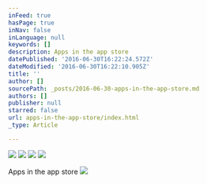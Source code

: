 ```yaml
---
inFeed: true
hasPage: true
inNav: false
inLanguage: null
keywords: []
description: Apps in the app store
datePublished: '2016-06-30T16:22:24.572Z'
dateModified: '2016-06-30T16:22:10.905Z'
title: ''
author: []
sourcePath: _posts/2016-06-30-apps-in-the-app-store.md
authors: []
publisher: null
starred: false
url: apps-in-the-app-store/index.html
_type: Article

---
```

![](https://the-grid-user-content.s3-us-west-2.amazonaws.com/5770dc4b-7f7e-4f79-8d07-18cfeb12ffe9.png)
![](https://the-grid-user-content.s3-us-west-2.amazonaws.com/b1c51ed8-2647-4f3c-96b3-d73ac61db7e4.png)
![](https://the-grid-user-content.s3-us-west-2.amazonaws.com/a91c4e2d-711e-4342-8204-2413e8639af8.png)
![](https://the-grid-user-content.s3-us-west-2.amazonaws.com/f82f14b8-b552-4033-b172-b4fd5abc3918.png)

Apps in the app store
![](https://the-grid-user-content.s3-us-west-2.amazonaws.com/fd194f9d-5cd6-4cc7-aff5-5c4a5e01045d.jpg)